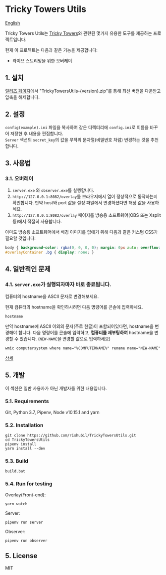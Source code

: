 Tricky Towers Utils
===================

[English](/README.md)

Tricky Towers Utils는 [Tricky Towers](https://store.steampowered.com/app/437920/)와 관련된 몇가지 유용한 도구를 제공하는 프로젝트입니다.

현재 이 프로젝트는 다음과 같은 기능을 제공합니다:

- 라이브 스트리밍을 위한 오버레이

## 1. 설치

[릴리즈 페이지](https://github.com/rishubil/TrickyTowersUtils/releases/latest)에서 "TrickyTowersUtils-{version}.zip"를 통해 최신 버전을 다운받고 압축을 해제합니다.

## 2. 설정

`config(example).ini` 파일을 복사하여 같은 디렉터리에 `config.ini`로 이름을 바꾸어 저장한 후 내용을 편집합니다.  
`Server` 섹션의 `secret_key`의 값을 무작위 문자열(비밀번호 처럼) 변경하는 것을 추천합니다.

## 3. 사용법

### 3.1. 오버레이

1. `server.exe` 와 `observer.exe`를 실행합니다.
2. `http://127.0.0.1:8082/overlay`를 브라우저에서 열어 정상적으로 동작하는지 확인합니다. 만약 host와 port 값을 설정 파일에서 변경하셨다면 해당 값을 사용하세요.
3. `http://127.0.0.1:8082/overlay` 페이지를 방송용 소프트웨어(OBS 또는 Xsplit 등)에서 적절히 사용합니다.

아마도 방송용 소프트웨어에서 배경 이미지를 없애기 위해 다음과 같은 커스텀 CSS가 필요할 것입니다:

```css
body { background-color: rgba(0, 0, 0, 0); margin: 0px auto; overflow: hidden; }
#overlayContainer .bg { display: none; }
```

## 4. 일반적인 문제

### 4.1. `server.exe`가 실행되자마자 바로 종료됩니다.

컴퓨터의 hostname을 ASCII 문자로 변경해보세요.

현재 컴퓨터의 hostname을 확인하시려면 다음 명령어를 콘솔에 입력하세요.

```
hostname
```

만약 hostname에 ASCII 이외의 문자(주로 한글)이 포함되어있다면, hostname을 변경해야 합니다.
다음 명령어를 콘솔에 입력하고, **컴퓨터를 재부팅하여** hostname을 변경할 수 있습니다.
(`NEW-NAME`을 변경할 값으로 입력하세요)

```
wmic computersystem where name="%COMPUTERNAME%" rename name="NEW-NAME"
```

[상세](https://github.com/rishubil/TrickyTowersUtils/issues/8)

## 5. 개발

이 섹션은 일반 사용자가 아닌 개발자를 위한 내용입니다.

### 5.1. Requirements

Git, Python 3.7, Pipenv, Node v10.15.1 and yarn

### 5.2. Installation

```
git clone https://github.com/rishubil/TrickyTowersUtils.git
cd TrickyTowersUtils
pipenv install
yarn install --dev
```

### 5.3. Build

```
build.bat
```

### 5.4. Run for testing

Overlay(Front-end):

```
yarn watch
```

Server:

```
pipenv run server
```

Observer:

```
pipenv run observer
```

## 5. License

MIT
